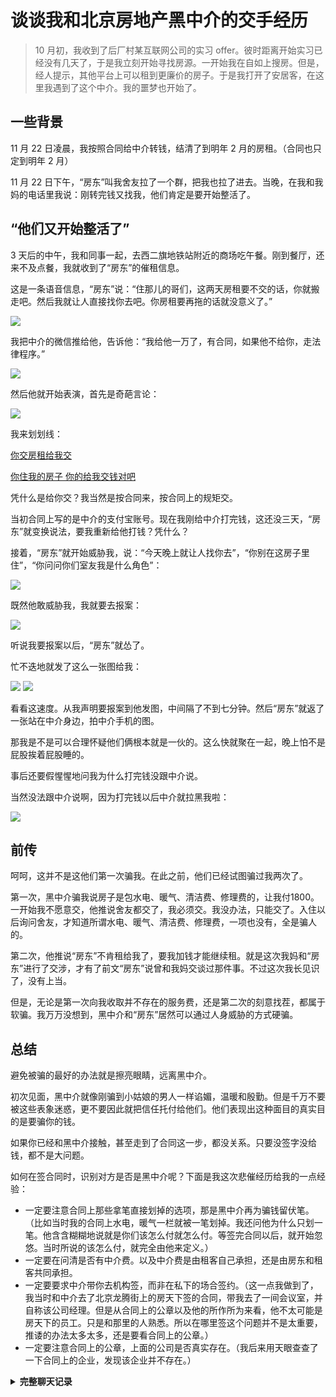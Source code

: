 # 谈谈我和北京房地产黑中介的交手经历

> 10 月初，我收到了后厂村某互联网公司的实习 offer。彼时距离开始实习已经没有几天了，于是我立刻开始寻找房源。一开始我在自如上搜房。但是，经人提示，其他平台上可以租到更廉价的房子。于是我打开了安居客，在这里我遇到了这个中介。我的噩梦也开始了。

## 一些背景

11 月 22 日凌晨，我按照合同给中介转钱，结清了到明年 2 月的房租。（合同也只定到明年 2 月）

11 月 22 日下午，“房东”叫我舍友拉了一个群，把我也拉了进去。当晚，在我和我妈的电话里我说：刚转完钱又找我，他们肯定是要开始整活了。

## “他们又开始整活了”

3 天后的中午，我和同事一起，去西二旗地铁站附近的商场吃午餐。刚到餐厅，还来不及点餐，我就收到了“房东”的催租信息。

这是一条语音信息，“房东”说：“住那儿的哥们，这两天房租要不交的话，你就搬走吧。然后我就让人直接找你去吧。你房租要再拖的话就没意义了。”

![](./“房东”的发言/2.png)

我把中介的微信推给他，告诉他：“我给他一万了，有合同，如果他不给你，走法律程序。”

![](./“房东”的发言/3_meitu_1.jpg)

然后他就开始表演，首先是奇葩言论：

![](./“房东”的发言/4_meitu_2.jpg)

我来划划线：

<u>你交房租给我交</u>

<u>你住我的房子 你的给我交钱对吧</u>

凭什么是给你交？我当然是按合同来，按合同上的规矩交。

当初合同上写的是中介的支付宝账号。现在我刚给中介打完钱，这还没三天，“房东”就变换说法，要我重新给他打钱？凭什么？

接着，“房东”就开始威胁我，说：“今天晚上就让人找你去”，“你别在这房子里住”，“你问问你们室友我是什么角色”：

![](./“房东”的发言/8.png)

既然他敢威胁我，我就要去报案：

![](./“房东”的发言/9.png)

听说我要报案以后，“房东”就怂了。

忙不迭地就发了这么一张图给我：

![](./“房东”的发言/11_meitu_3.jpg)
![](./“房东”的发言/12_meitu_4.jpg)

看看这速度。从我声明要报案到他发图，中间隔了不到七分钟。然后“房东”就返了一张站在中介身边，拍中介手机的图。

那我是不是可以合理怀疑他们俩根本就是一伙的。这么快就聚在一起，晚上怕不是屁股挨着屁股睡的。

事后还要假惺惺地问我为什么打完钱没跟中介说。

当然没法跟中介说啊，因为打完钱以后中介就拉黑我啦：

![](./黑中介的发言/1.png)


## 前传

呵呵，这并不是这他们第一次骗我。在此之前，他们已经试图骗过我两次了。

第一次，黑中介骗我说房子是包水电、暖气、清洁费、修理费的，让我付1800。一开始我不愿意交，他推说舍友都交了，我必须交。我没办法，只能交了。入住以后询问舍友，才知道所谓水电、暖气、清洁费、修理费，一项也没有，全是骗人的。

第二次，他推说“房东”不肯租给我了，要我加钱才能继续租。就是这次我妈和“房东”进行了交涉，才有了前文“房东”说曾和我妈交谈过那件事。不过这次我长见识了，没有上当。

但是，无论是第一次向我收取并不存在的服务费，还是第二次的刻意找茬，都属于软骗。我万万没想到，黑中介和“房东”居然可以通过人身威胁的方式硬骗。

## 总结

避免被骗的最好的办法就是擦亮眼睛，远离黑中介。

初次见面，黑中介就像刚骗到小姑娘的男人一样谄媚，温暖和殷勤。但是千万不要被这些表象迷惑，更不要因此就把信任托付给他们。他们表现出这种面目的真实目的是要骗你的钱。

如果你已经和黑中介接触，甚至走到了合同这一步，都没关系。只要没签字没给钱，都不是大问题。

如何在签合同时，识别对方是否是黑中介呢？下面是我这次悲催经历给我的一点经验：

- 一定要注意合同上那些拿笔直接划掉的选项，那是黑中介再为骗钱留伏笔。（比如当时我的合同上水电，暖气一栏就被一笔划掉。我还问他为什么只划一笔。他含含糊糊地说就是你们该怎么付就怎么付。等签完合同以后，就开始忽悠。当时所说的该怎么付，就完全由他来定义。）
- 一定要在问清是否有中介费。以及中介费是由租客自己承担，还是由房东和租客共同承担。
- 一定要要求中介带你去机构签，而非在私下的场合签约。（这一点我做到了，我当时和中介去了北京龙腾街上的房天下签的合同，带我去了一间会议室，并自称该公司经理。但是从合同上的公章以及他的所作所为来看，他不太可能是房天下的员工。只是和那里的人熟悉。所以在哪里签这个问题并不是太重要，推诿的办法太多太多，还是要看合同上的公章。）
- 一定要注意合同上的公章，上面的公司是否真实存在。（我后来用天眼查查了一下合同上的企业，发现该企业并不存在。）

</details>

<details>
<summary><b>完整聊天记录</b></summary>

![](./“房东”的发言/1.png)
![](./“房东”的发言/2.png)
![](./“房东”的发言/3_meitu_1.jpg)
![](./“房东”的发言/4_meitu_2.jpg)
![](./“房东”的发言/5.png)
![](./“房东”的发言/6.png)
![](./“房东”的发言/7.png)
![](./“房东”的发言/8.png)
![](./“房东”的发言/9.png)
![](./“房东”的发言/10.png)

注：我妈是根据合同上房东那一栏留的电话信息找到他的，但谁也没见过房产证，谁知道他是不是房东？

![](./“房东”的发言/11_meitu_3.jpg)
![](./“房东”的发言/12_meitu_4.jpg)


</details>
